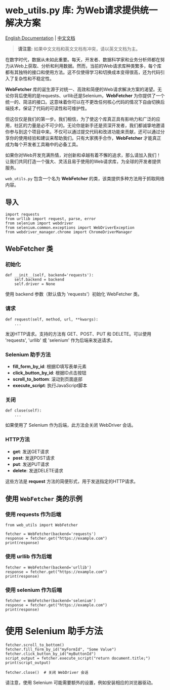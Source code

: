 
web\_utils.py 库: 为Web请求提供统一解决方案
===============================
[English Documentation](README.md) | [中文文档](README_CN.md)

> **请注意:**
> 如果中文文档和英文文档有冲突，请以英文文档为主。

在数字时代，数据从未如此重要。每天，开发者、数据科学家和业务分析师都在努力从Web上获取、分析和利用数据。然而，当前的Web请求库种类繁多，每个库都有其独特的接口和使用方法。这不仅使得学习和切换成本变得很高，还为代码引入了复杂性和不稳定性。

**WebFetcher** 库的诞生源于对统一、高效和简便的Web请求解决方案的渴望。无论你背后使用的是requests、urllib还是Selenium，**WebFetcher** 为你提供了一个统一的、简洁的接口。这意味着你可以在不更改任何核心代码的情况下自由切换后端技术，保证了代码的可读性和可维护性。

但这仅仅是我们的第一步。我们相信，为了使这个库真正具有影响力和广泛的应用，社区的力量是必不可少的。无论你是新手还是资深开发者，我们都诚挚地邀请你参与到这个项目中来。不仅可以通过提交代码和改进功能来贡献，还可以通过分享你的使用经验和建议来帮助我们。只有大家携手合作，**WebFetcher** 才能真正成为每个开发者工具箱中的必备工具。

如果你对Web开发充满热情，对创新和卓越有着不懈的追求，那么请加入我们！让我们共同打造一个强大、灵活且易于使用的Web请求库，为全球的开发者提供服务。



`web_utils.py` 包含一个名为 **WebFetcher** 的类，该类提供多种方法用于抓取网络内容。

导入
--
```
import requests
from urllib import request, parse, error
from selenium import webdriver
from selenium.common.exceptions import WebDriverException
from webdriver_manager.chrome import ChromeDriverManager
```

WebFetcher 类
------------

### 初始化
```
def __init__(self, backend='requests'):
    self.backend = backend
    self.driver = None
 ```

使用 backend 参数（默认值为 'requests'）初始化 WebFetcher 类。

### 请求
```
def request(self, method, url, **kwargs):
    ...
```

发送HTTP请求。支持的方法有 GET、POST、PUT 和 DELETE。可以使用 'requests', 'urllib' 或 'selenium' 作为后端来发送请求。

### Selenium 助手方法


*   **fill\_form\_by\_id**: 根据ID填写表单元素
*   **click\_button\_by\_id**: 根据ID点击按钮
*   **scroll\_to\_bottom**: 滚动到页面底部
*   **execute\_script**: 执行JavaScript脚本

### 关闭
```
def close(self):
    ...
```

如果使用了 Selenium 作为后端，此方法会关闭 WebDriver 会话。

### HTTP方法

*   **get**: 发送GET请求
*   **post**: 发送POST请求
*   **put**: 发送PUT请求
*   **delete**: 发送DELETE请求

这些方法是 **request** 方法的简便形式，用于发送指定的HTTP请求。



使用 `WebFetcher` 类的示例
--------------------

### 使用 requests 作为后端
```
from web_utils import WebFetcher

fetcher = WebFetcher(backend='requests')
response = fetcher.get("https://example.com")
print(response)

```

### 使用 urllib 作为后端

```
fetcher = WebFetcher(backend='urllib')
response = fetcher.get("https://example.com")
print(response)
```

### 使用 selenium 作为后端
```
fetcher = WebFetcher(backend='selenium')
response = fetcher.get("https://example.com")
print(response)
```
# 使用 Selenium 助手方法
```
fetcher.scroll_to_bottom()
fetcher.fill_form_by_id("myFormId", "Some Value")
fetcher.click_button_by_id("myButtonId")
script_output = fetcher.execute_script("return document.title;")
print(script_output)

fetcher.close()  # 关闭 WebDriver 会话
```
请注意，使用 Selenium 可能需要额外的设置，例如安装相应的浏览器驱动。